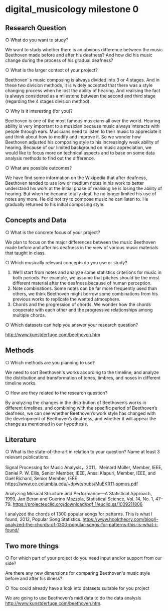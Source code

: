 # digital_musicology milestone 0

## Research Question 

○ What do you want to study? 

We want to study whether there is an obvious difference between the music Beethoven made before and after his deafness? And how did his music change during the process of his gradual deafness?

○ What is the larger context of your project? 

Beethoven’ s music composing is always divided into 3 or 4 stages. And in these two division methods, it is widely accepted that there was a style changing process when he lost the ability of hearing. And realising the fact is always considered as a milestone between the second and third stage (regarding the 4 stages division method).

○ Why is it interesting (for you)? 

Beethoven is one of the most famous musicians all over the world. Hearing ability is very important to a musician because music always interacts with people through ears. Musicians need to listen to their music to appreciate it and think about how to modify and improve it. So we wonder how  Beethoven adjusted his composing style to his increasingly weak ability of hearing. Because of our limited background on music appreciation, we would like to focus more on technical aspects and to base on some data analysis methods to find out the difference.

○ What are possible outcomes?

We have find some information on the Wikipedia that after deafness, Beethoven tended to use low or medium notes in his work to better understand his work at the initial phase of realising he is losing the ability of hearing. But when he became totally deaf, he no longer limited his use of notes any more. He did not try to compose music he can listen to. He gradually returned to his initial composing style.

## Concepts and Data 
 
○ What is the concrete focus of your project? 

We plan to focus on the major differences between the music Beethoven made before and after his deafness in the view of various music materials that taught in class. 

○ Which musically relevant concepts do you use or study? 

1) We’ll start from notes and analyze some statistics criterions for music in both periods. For example, we assume that pitches should be the most different material after the deafness because of human perception. 
2) Note combinations. Some notes can be far more frequently used than others, we think Beethoven might borrow some combinations from his previous works to replicate the wanted atmosphere. 
3) Chords and the progression of chords. We wonder how the chords cooperate with each other and the progressive relationships among multiple chords.

○ Which datasets can help you answer your research question? 

http://www.kunstderfuge.com/beethoven.htm


## Methods

○ Which methods are you planning to use? 

We need to sort Beethoven's works according to the timeline, and analyze the distribution and transformation of tones, timbres, and noses in different timeline works.

○ How are they related to the research question? 

By analyzing the changes in the distribution of Beethoven’s works in different timelines, and combining with the specific period of Beethoven’s deafness, we can see whether Beethoven’s work style has changed with the development of Beethoven’s deafness, and whether it will appear the change as mentioned in our hypothesis.

## Literature 

○ What is the state-of-the-art in relation to your question? Name at least 3 relevant publications. 

Signal Processing for Music Analysis，2011，Meinard Müller, Member, IEEE, Daniel P. W. Ellis, Senior Member, IEEE, Anssi Klapuri, Member, IEEE, and
Gaël Richard, Senior Member, IEEE https://www.ee.columbia.edu/~dpwe/pubs/MuEKR11-spmus.pdf

Analyzing Musical Structure and Performance—A Statistical Approach, 1999, Jan Beran and Guerino Mazzola, Statistical Science, Vol. 14, No. 1, 47–79. https://projecteuclid.org/download/pdf_1/euclid.ss/1009211806

I analyzed the chords of 1300 popular songs for patterns. This is what I found, 2012, Popular Song Statistics. https://www.hooktheory.com/blog/i-analyzed-the-chords-of-1300-popular-songs-for-patterns-this-is-what-i-found/

 
## Two more things 

○ For which part of your project do you need input and/or support from our side?

Are there any new dimensions for comparing Beethoven's music style before and after his illness?

○ You could already have a look into datasets suitable for you project

We are going to use Beethoven’s midi data to do the data analysis http://www.kunstderfuge.com/beethoven.htm.

